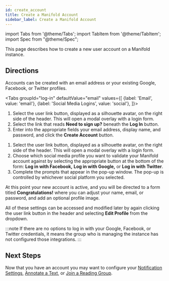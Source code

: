 ```yaml
---
id: create_account
title: Create a Manifold Account
sidebar_label: Create a Manifold Account
---
```


import Tabs from '@theme/Tabs';
import TabItem from '@theme/TabItem';
import Spec from "@theme/Spec";

This page describes how to create a new user account on a Manifold instance.

## Directions

Accounts can be created with an email address or your existing Google, Facebook, or Twitter profiles.

<Tabs
  groupId="log-in"
  defaultValue="email"
  values={[
    {label: 'Email', value: 'email'},
    {label: 'Social Media Logins', value: 'social'},
  ]}>

<TabItem value="email">

1. Select the user link button, displayed as a silhouette avatar, on the right side of the header. This will open a modal overlay with a login form.
2. Select the link that reads **Need to sign up?** beneath the **Log In** button.
3. Enter into the appropriate fields your email address, display name, and password, and click the **Create Account** button.

</TabItem>

<TabItem value="social">

1. Select the user link button, displayed as a silhouette avatar, on the right side of the header. This will open a modal overlay with a login form.
2. Choose which social media profile you want to validate your Manifold account against by selecting the appropriate button at the bottom of the form: **Log in with Facebook,** **Log in with Google,** or **Log in with Twitter**.
3. Complete the prompts that appear in the pop-up window. The pop-up is controlled by whichever social platform you selected.

</TabItem>

</Tabs>

At this point your new account is active, and you will be directed to a form titled **Congratulations!** where you can adjust your name, email, or password, and add an optional profile image.

All of these settings can be accessed and modified later by again clicking the user link button in the header and selecting **Edit Profile** from the dropdown.

:::note
If there are no options to log in with your Google, Facebook, or Twitter credentials, it means the group who is managing the instance has not configured those integrations.
:::

## Next Steps

Now that you have an account you may want to configure your [Notification Settings](../docs/walkthroughs/notifications.md), [Annotate a Text](../docs/walkthroughs/annotating.md), or [Join a Reading Group](../docs/walkthroughs/join_rg.md).